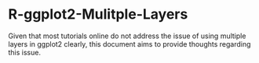 # R-ggplot2-Mulitple-Layers
Given that most tutorials online do not address the issue of using multiple layers in ggplot2 clearly, this document aims to provide thoughts regarding this issue.
